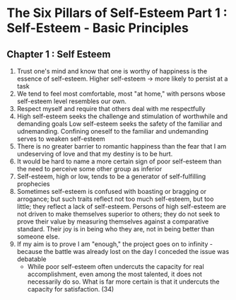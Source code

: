 # The Six Pillars of Self-Esteem Part 1 : Self-Esteem - Basic Principles

## Chapter 1 : Self Esteem

1. Trust one's mind and know that one is worthy of happiness is the essence of self-esteem.
Higher self-esteem -> more likely to persist at a task
2. We tend to feel most comfortable, most "at home," with persons wbose self-esteem level resembles our own.
3. Respect myself and require that others deal with me respectfully
4. High self-esteem seeks the challenge and stimulation of worthwhile and demanding goals
Low self-esteem seeks the safety of the familiar and udnemanding. Confining oneself to the familiar and undemanding serves to weaken self-esteem
5. There is no greater barrier to romantic happiness than the fear that I am undeserving of love and that my destiny is to be hurt.
6. It would be hard to name a more certain sign of poor self-esteem than the need to perceive some other group as inferior
7. Self-esteem, high or low, tends to be a generator of self-fulfilling prophecies
8. Sometimes self-esteem is confused with boasting or bragging or arrogance; but such traits reflect not too much self-esteem, but too little; they reflect a lack of self-esteem. Persons of high self-esteem are not driven to make themselves superior to others; they do not seek to prove their value by measuring themselves against a comparative standard. Their joy is in being who they are, not in being better than someone else.
9. If my aim is to prove I am "enough," the project goes on to infinity - because the battle was already lost on the day I conceded the issue was debatable
    * While poor self-esteem often undercuts the capacity for real accomplishment, even among the most talented, it does not necessarily do so. What is far more certain is that it undercuts the capacity for satisfaction. (34)

